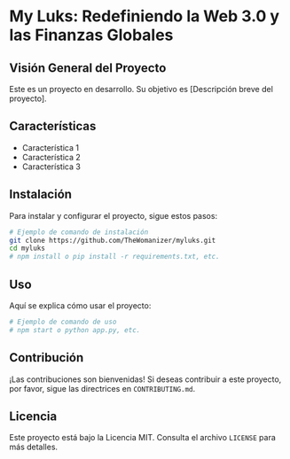 # My Luks: Redefiniendo la Web 3.0 y las Finanzas Globales

## Visión General del Proyecto

Este es un proyecto en desarrollo. Su objetivo es [Descripción breve del proyecto].

## Características

- Característica 1
- Característica 2
- Característica 3

## Instalación

Para instalar y configurar el proyecto, sigue estos pasos:

```bash
# Ejemplo de comando de instalación
git clone https://github.com/TheWomanizer/myluks.git
cd myluks
# npm install o pip install -r requirements.txt, etc.
```

## Uso

Aquí se explica cómo usar el proyecto:

```bash
# Ejemplo de comando de uso
# npm start o python app.py, etc.
```

## Contribución

¡Las contribuciones son bienvenidas! Si deseas contribuir a este proyecto, por favor, sigue las directrices en `CONTRIBUTING.md`.

## Licencia

Este proyecto está bajo la Licencia MIT. Consulta el archivo `LICENSE` para más detalles.